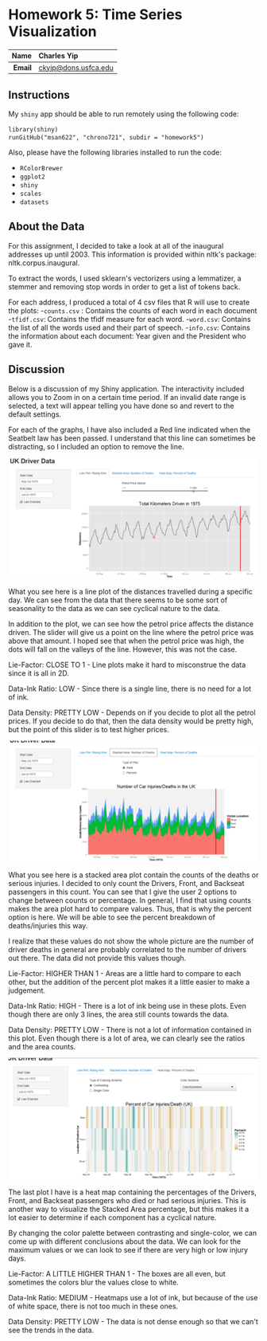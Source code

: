 Homework 5: Time Series Visualization
==============================

| **Name**  | Charles Yip |
|----------:|:-------------|
| **Email** | ckyip@dons.usfca.edu |

## Instructions ##

My `shiny` app should be able to run remotely using the following code:

```
library(shiny)
runGitHub("msan622", "chrono721", subdir = "homework5")
```

Also, please have the following libraries installed to run the code:

- `RColorBrewer`
- `ggplot2`
- `shiny`
- `scales`
- `datasets`

## About the Data ##

For this assignment, I decided to take a look at all of the inaugural addresses up until 2003. This information is provided within nltk's package: nltk.corpus.inaugural.

To extract the words, I used sklearn's vectorizers using a lemmatizer, a stemmer and removing stop words in order to get a list of tokens back. 

For each address, I produced a total of 4 csv files that R will use to create the plots:
-`counts.csv` : Contains the counts of each word in each document
-`tfidf.csv`: Contains the tfidf measure for each word.
-`word.csv`: Contains the list of all the words used and their part of speech.
-`info.csv`: Contains the information about each document: Year given and the President who gave it.

## Discussion ##

Below is a discussion of my Shiny application. The interactivity included allows you to Zoom in on a certain time period. If an invalid date range is selected, a text will appear telling you have done so and revert to the default settings. 

For each of the graphs, I have also included a Red line indicated when the Seatbelt law has been passed. I understand that this line can sometimes be distracting, so I included an option to remove the line. 


![IMAGE](HW5_line.png)

What you see here is a line plot of the distances travelled during a specific day. We can see from the data that there seems to be some sort of seasonality to the data as we can see cyclical nature to the data. 

In addition to the plot, we can see how the petrol price affects the distance driven. The slider will give us a point on the line where the petrol price was above that amount. I hoped see that when the petrol price was high, the dots will fall on the valleys of the line. However, this was not the case. 

Lie-Factor: CLOSE TO 1 - Line plots make it hard to misconstrue the data since it is all in 2D. 

Data-Ink Ratio: LOW - Since there is a single line, there is no need for a lot of ink.

Data Density: PRETTY LOW - Depends on if you decide to plot all the petrol prices. If you decide to do that, then the data density would be pretty high, but the point of this slider is to test higher prices. 

![IMAGE](HW5_area.png)

What you see here is a stacked area plot contain the counts of the deaths or serious injuries. I decided to only count the Drivers, Front, and Backseat passengers in this count. You can see that I give the user 2 options to change between counts or percentage. In general, I find that using counts makes the area plot hard to compare values. Thus, that is why the percent option is here. We will be able to see the percent breakdown of deaths/injuries this way. 

I realize that these values do not show the whole picture are the number of driver deaths in general are probably correlated to the number of drivers out there. The data did not provide this values though. 

Lie-Factor: HIGHER THAN 1 - Areas are a little hard to compare to each other, but the addition of the percent plot makes it a little easier to make a judgement. 

Data-Ink Ratio: HIGH - There is a lot of ink being use in these plots. Even though there are only 3 lines, the area still counts towards the data. 

Data Density: PRETTY LOW - There is not a lot of information contained in this plot. Even though there is a lot of area, we can clearly see the ratios and the area counts. 

![IMAGE](HW5_heatmap.png)

The last plot I have is a heat map containing the percentages of the Drivers, Front, and Backseat passengers who died or had serious injuries. This is another way to visualize the Stacked Area percentage, but this makes it a lot easier to determine if each component has a cyclical nature. 

By changing the color palette between contrasting and single-color, we can come up with different conclusions about the data. We can look for the maximum values or we can look to see if there are very high or low injury days. 

Lie-Factor: A LITTLE HIGHER THAN 1 - The boxes are all even, but sometimes the colors blur the values close to white. 

Data-Ink Ratio: MEDIUM - Heatmaps use a lot of ink, but because of the use of white space, there is not too much in these ones.

Data Density: PRETTY LOW - The data is not dense enough so that we can't see the trends in the data.





